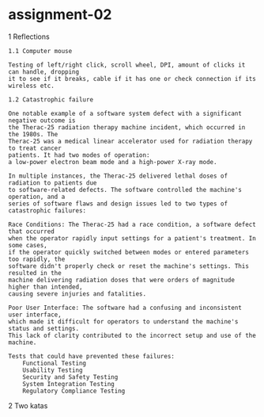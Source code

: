 # assignment-02
1 Reflections

    1.1 Computer mouse
    
    Testing of left/right click, scroll wheel, DPI, amount of clicks it can handle, dropping 
    it to see if it breaks, cable if it has one or check connection if its wireless etc.

    1.2 Catastrophic failure
    
    One notable example of a software system defect with a significant negative outcome is 
    the Therac-25 radiation therapy machine incident, which occurred in the 1980s. The 
    Therac-25 was a medical linear accelerator used for radiation therapy to treat cancer 
    patients. It had two modes of operation: 
    a low-power electron beam mode and a high-power X-ray mode.

    In multiple instances, the Therac-25 delivered lethal doses of radiation to patients due 
    to software-related defects. The software controlled the machine's operation, and a 
    series of software flaws and design issues led to two types of catastrophic failures:

    Race Conditions: The Therac-25 had a race condition, a software defect that occurred 
    when the operator rapidly input settings for a patient's treatment. In some cases, 
    if the operator quickly switched between modes or entered parameters too rapidly, the 
    software didn't properly check or reset the machine's settings. This resulted in the 
    machine delivering radiation doses that were orders of magnitude higher than intended, 
    causing severe injuries and fatalities.

    Poor User Interface: The software had a confusing and inconsistent user interface, 
    which made it difficult for operators to understand the machine's status and settings. 
    This lack of clarity contributed to the incorrect setup and use of the machine.

    Tests that could have prevented these failures:
        Functional Testing
        Usability Testing
        Security and Safety Testing
        System Integration Testing
        Regulatory Compliance Testing

2 Two katas
